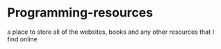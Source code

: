 # Programming-resources
a place to store all of the websites, books and any other resources that I find online
